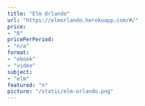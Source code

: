 ```yaml
---
title: "Elm Orlando"
url: "https://elmorlando.herokuapp.com/#/"
price: 
- "0"
pricePerPeriod: 
- "n/a"
format: 
- "ebook"
- "video"
subject: 
- "elm"
featured: "n"
picture: "/static/elm-orlando.png"
---
```

